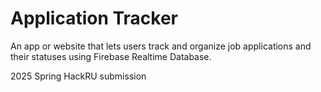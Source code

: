 # Application Tracker
An app or website that lets users track and organize job applications and their statuses using Firebase Realtime Database. 

2025 Spring HackRU submission

